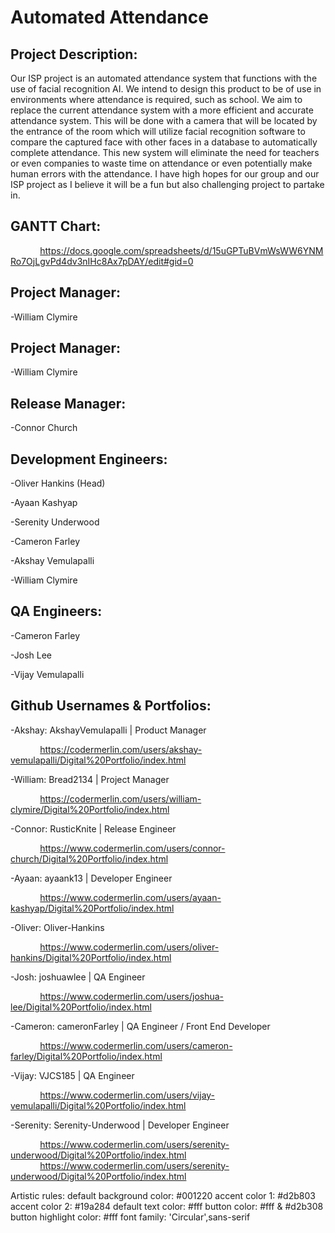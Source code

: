 # Automated Attendance

## Project Description:

Our ISP project is an automated attendance system that functions with the use of facial recognition AI. We intend to design this product to be of use in environments where attendance is required, such as school. We aim to replace the current attendance system with a more efficient and accurate attendance system. This will be done with a camera that will be located by the entrance of the room which will utilize facial recognition software to compare the captured face with other faces in a database to automatically complete attendance. This new system will eliminate the need for teachers or even companies to waste time on attendance or even potentially make human errors with the attendance. I have high hopes for our group and our ISP project as I believe it will be a fun but also challenging project to partake in.

## GANTT Chart:

&nbsp;&nbsp;&nbsp;&nbsp;&nbsp;&nbsp;&nbsp;&nbsp;&nbsp;&nbsp;&nbsp;&nbsp;https://docs.google.com/spreadsheets/d/15uGPTuBVmWsWW6YNMRo7OjLgvPd4dv3nIHc8Ax7pDAY/edit#gid=0

## Project Manager:

-William Clymire

## Project Manager:

-William Clymire

## Release Manager:

-Connor Church

## Development Engineers:

-Oliver Hankins (Head)

-Ayaan Kashyap

-Serenity Underwood

-Cameron Farley

-Akshay Vemulapalli

-William Clymire

## QA Engineers:

-Cameron Farley

-Josh Lee

-Vijay Vemulapalli

## Github Usernames & Portfolios:

-Akshay: AkshayVemulapalli | Product Manager

&nbsp;&nbsp;&nbsp;&nbsp;&nbsp;&nbsp;&nbsp;&nbsp;&nbsp;&nbsp;&nbsp;&nbsp;https://codermerlin.com/users/akshay-vemulapalli/Digital%20Portfolio/index.html

-William: Bread2134 | Project Manager

&nbsp;&nbsp;&nbsp;&nbsp;&nbsp;&nbsp;&nbsp;&nbsp;&nbsp;&nbsp;&nbsp;&nbsp;https://codermerlin.com/users/william-clymire/Digital%20Portfolio/index.html

-Connor: RusticKnite | Release Engineer

&nbsp;&nbsp;&nbsp;&nbsp;&nbsp;&nbsp;&nbsp;&nbsp;&nbsp;&nbsp;&nbsp;&nbsp;https://www.codermerlin.com/users/connor-church/Digital%20Portfolio/index.html

-Ayaan: ayaank13 | Developer Engineer

&nbsp;&nbsp;&nbsp;&nbsp;&nbsp;&nbsp;&nbsp;&nbsp;&nbsp;&nbsp;&nbsp;&nbsp;https://www.codermerlin.com/users/ayaan-kashyap/Digital%20Portfolio/index.html

-Oliver: Oliver-Hankins

&nbsp;&nbsp;&nbsp;&nbsp;&nbsp;&nbsp;&nbsp;&nbsp;&nbsp;&nbsp;&nbsp;&nbsp;https://www.codermerlin.com/users/oliver-hankins/Digital%20Portfolio/index.html

-Josh: joshuawlee | QA Engineer

&nbsp;&nbsp;&nbsp;&nbsp;&nbsp;&nbsp;&nbsp;&nbsp;&nbsp;&nbsp;&nbsp;&nbsp;https://www.codermerlin.com/users/joshua-lee/Digital%20Portfolio/index.html

-Cameron: cameronFarley | QA Engineer / Front End Developer

&nbsp;&nbsp;&nbsp;&nbsp;&nbsp;&nbsp;&nbsp;&nbsp;&nbsp;&nbsp;&nbsp;&nbsp;https://www.codermerlin.com/users/cameron-farley/Digital%20Portfolio/index.html

-Vijay: VJCS185 | QA Engineer

&nbsp;&nbsp;&nbsp;&nbsp;&nbsp;&nbsp;&nbsp;&nbsp;&nbsp;&nbsp;&nbsp;&nbsp;https://www.codermerlin.com/users/vijay-vemulapalli/Digital%20Portfolio/index.html

-Serenity: Serenity-Underwood | Developer Engineer

&nbsp;&nbsp;&nbsp;&nbsp;&nbsp;&nbsp;&nbsp;&nbsp;&nbsp;&nbsp;&nbsp;&nbsp;https://www.codermerlin.com/users/serenity-underwood/Digital%20Portfolio/index.html
&nbsp;&nbsp;&nbsp;&nbsp;&nbsp;&nbsp;&nbsp;&nbsp;&nbsp;&nbsp;&nbsp;&nbsp;https://www.codermerlin.com/users/serenity-underwood/Digital%20Portfolio/index.html

Artistic rules:
default background color: #001220
accent color 1: #d2b803
accent color 2: #19a284
default text color: #fff
button color: #fff & #d2b308
button highlight color: #fff
font family: 'Circular',sans-serif
